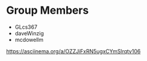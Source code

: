 # Group Members
- GLcs367
- daveWinzig
- mcdowellm


https://asciinema.org/a/OZZJiFxRN5ugxCYmSlrqtv106
